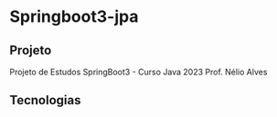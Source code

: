 # Springboot3-jpa


<h2>Projeto</h2>
Projeto de Estudos SpringBoot3 - Curso Java 2023 Prof. Nélio Alves

<h2>Tecnologias</h2>    

